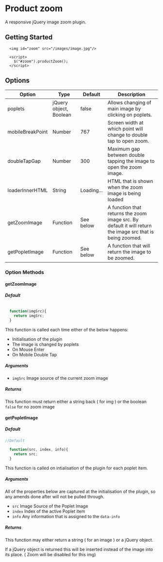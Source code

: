 # Product zoom
A responsive jQuery image zoom plugin.

## Getting Started

```
  <img id="zoom" src="/images/image.jpg"/>

  <script>
    $("#zoom").productZoom();
  </script>
```

## Options

| Option  | Type  | Default  |  Description |
| ------- | ----- | -------- | ------------ |
| poplets |  jQuery object, Boolean | false | Allows changing of main image by clicking on poplets. |
| mobileBreakPoint | Number | 767 | Screen width at which point will change to double tap to open zoom. |
| doubleTapGap | Number | 300 | Maximum gap between double tapping the image to open the zoom image. |
| loaderInnerHTML | String | Loading... | HTML that is shown when the zoom image is being loaded |
| getZoomImage | Function | See below | A function that returns the zoom image src. By default it will return the image src that is being zoomed. |
| getPopletImage | Function | See below | A function that will return the image to be zoomed. |

### Option Methods

#### getZoomImage


##### Default

```javascript

  function(imgSrc){
    return imgSrc;
  }

```

This function is called each time either of the below happens:

* Initialisation of the plugin
* The image is changed by poplets
* On Mouse Enter
* On Mobile Double Tap

##### Arguments

* `imgSrc` Image source of the current zoom image

##### Returns

This function must return either a string back ( for img ) or the boolean `false` for no zoom image

#### getPopletImage

##### Default

```javascript
//Default

  function(src, index, info){
    return src;
  }

```

This function is called on intialisation of the plugin for each poplet item.

##### Arguments

All of the properties below are captured at the initialisation of the plugin, so any amends done after will not be pulled through.

* `src` Image Source of the Poplet Image
* `index` Index of the active Poplet item
* `info` Any information that is assigned to the `data-info`


##### Returns

This function may either return a string ( for an image ) or a jQuery object.

If a jQuery object is returned this will be inserted instead of the image into its place. ( Zoom will be disabled for this img)
